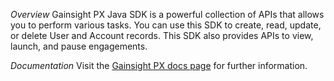 *Overview*
Gainsight PX Java SDK is a powerful collection of APIs that allows you to perform various tasks. You can use this SDK to create, read, update, or delete User and Account records. This SDK also provides APIs to view, launch, and pause engagements.

*Documentation*
Visit the [Gainsight PX docs page]([https://link-url-here.org](https://support.gainsight.com/PX/API_for_Developers/SDKs/Gainsight_PX_Java_SDK)) for further information.
